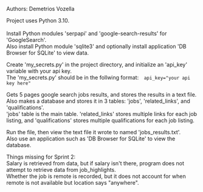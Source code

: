 Authors: Demetrios Vozella<br>

Project uses Python 3.10.<br><br>
Install Python modules 'serpapi' and 'google-search-results' for 'GoogleSearch'.<br>
Also install Python module 'sqlite3' and optionally install application 'DB Browser for SQLite' to view data.<br>

Create 'my_secrets.py' in the project directory, and initialize an 'api_key' variable with your api key.<br>
The 'my_secrets.py' should be in the follwing format:&emsp;```api_key="your api key here"```<br>

Gets 5 pages google search jobs results, and stores the results in a text file.<br>
Also makes a database and stores it in 3 tables: 'jobs', 'related_links', and 'qualifications'.<br>
'jobs' table is the main table. 'related_links' stores multiple links for each job listing, and 'qualifications' stores multiple qualifications for each job listing.<br> 

Run the file, then view the text file it wrote to named 'jobs_results.txt'.<br>
Also use an application such as 'DB Browser for SQLite' to view the database.<br>

Things missing for Sprint 2:<br>
Salary is retrieved from data, but if salary isn't there, program does not attempt to retrieve data from job_highlights.<br>
Whether the job is remote is recorded, but it does not account for when remote is not available but location says "anywhere".<br>
